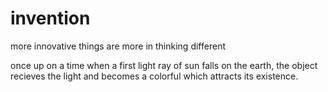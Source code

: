 # invention
more innovative things are more in thinking different 

once up on a time when a first light ray of sun falls on the earth,
the object recieves the light and becomes a colorful which attracts its existence.
